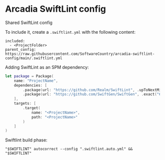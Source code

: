 # Arcadia SwiftLint config

Shared SwiftLint config

To include it, create a `.swiftlint.yml` with the following content:
```
included:
  - <ProjectFolder>
parent_config: https://raw.githubusercontent.com/SoftwareCountry/arcadia-swiftlint-config/main/.swiftlint.yml
```

Adding SwiftLint as an SPM dependency:
```swift
let package = Package(
    name: "ProjectName",
    dependencies: [
        .package(url: "https://github.com/Realm/SwiftLint", .upToNextMinor(from: "0.42.0")),
        .package(url: "https://github.com/SwiftGen/SwiftGen", .exact("6.4.0")),
    ],
    targets: [
        .target(
            name: "<ProjectName>",
            path: "<ProjectName>"
        )
    ]
)
```

Swiftlint build phase:
```
"$SWIFTLINT" autocorrect --config ".swiftlint.auto.yml" && "$SWIFTLINT"
```
